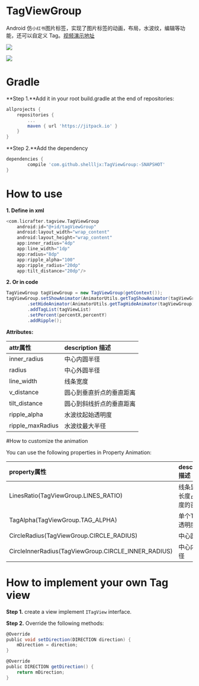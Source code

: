 # TagViewGroup
Android 仿`小红书`图片标签，实现了图片标签的动画，布局，水波纹，编辑等功能，还可以自定义 Tag。[视频演示地址](http://7vzpfd.com1.z0.glb.clouddn.com/shamuMMB29Klijx12252016215920.mp4)

[![](https://jitpack.io/v/shellljx/TagViewGroup.svg)](https://jitpack.io/#shellljx/TagViewGroup)

![](http://7vzpfd.com1.z0.glb.clouddn.com/ezgif.com-dc9f221590.gif)

# Gradle

**Step 1.**Add it in your root build.gradle at the end of repositories:
```groovy
allprojects {
	repositories {
		...
		maven { url 'https://jitpack.io' }
	}
}
```

**Step 2.**Add the dependency
```groovy
dependencies {
	    compile 'com.github.shellljx:TagViewGroup:-SNAPSHOT'
}
```

# How to use

**1. Define in xml**
```groovy
<com.licrafter.tagview.TagViewGroup
    android:id="@+id/tagViewGroup"
    android:layout_width="wrap_content"
    android:layout_height="wrap_content"
    app:inner_radius="4dp"
    app:line_width="1dp"
    app:radius="8dp"
    app:ripple_alpha="100"
    app:ripple_radius="20dp"
    app:tilt_distance="20dp"/>
```

**2. Or in code**
```groovy
TagViewGroup tagViewGroup = new TagViewGroup(getContext());
tagViewGroup.setShowAnimator(AnimatorUtils.getTagShowAnimator(tagViewGroup))
        .setHideAnimator(AnimatorUtils.getTagHideAnimator(tagViewGroup))
        .addTagList(tagViewList)
        .setPercent(percentX,percentY)
        .addRipple();
```

**Attributes:**

|attr属性|description 描述|
|:---|:---|
|inner_radius|中心内圆半径|
|radius|中心外圆半径|
|line_width|线条宽度|
|v_distance|圆心到垂直折点的垂直距离|
|tilt_distance|圆心到斜线折点的垂直距离|
|ripple_alpha|水波纹起始透明度|
|ripple_maxRadius|水波纹最大半径|

#How to customize the animation

You can use the following properties in Property Animation:

|property属性|description 描述|
|:---|:---|
|LinesRatio(TagViewGroup.LINES_RATIO)|线条显现的长度占总长度的百分比|
|TagAlpha(TagViewGroup.TAG_ALPHA)|单个Tag的透明度|
|CircleRadius(TagViewGroup.CIRCLE_RADIUS)|中心圆半径|
|CircleInnerRadius(TagViewGroup.CIRCLE_INNER_RADIUS)|中心内圆半径|

# How to implement your own Tag view

**Step 1.** create a view implement `ITagView` interface.

**Step 2.** Override the following methods:

```groovy
@Override
public void setDirection(DIRECTION direction) {
    mDirection = direction;
}

@Override
public DIRECTION getDirection() {
    return mDirection;
}
```
